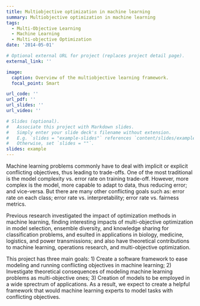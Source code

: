 ```yaml
---
title: Multiobjective optimization in machine learning
summary: Multiobjective optimization in machine learning
tags:
  - Multi-Objective Learning
  - Machine Learning
  - Multi-objective Optimization
date: '2014-05-01'

# Optional external URL for project (replaces project detail page).
external_link: ''

image:
  caption: Overview of the multiobjective learning framework.
  focal_point: Smart

url_code: ''
url_pdf: ''
url_slides: ''
url_video: ''

# Slides (optional).
#   Associate this project with Markdown slides.
#   Simply enter your slide deck's filename without extension.
#   E.g. `slides = "example-slides"` references `content/slides/example-slides.md`.
#   Otherwise, set `slides = ""`.
slides: example
---
```


Machine learning problems commonly have to deal with implicit or explicit conflicting objectives, thus leading to trade-offs. One of the most traditional is the model complexity vs. error rate on training trade-off. However, more complex is the model, more capable to adapt to data, thus reducing error; and vice-versa. But there are many other conflicting goals such as: error rate on each class; error rate vs. interpretability; error rate vs. fairness metrics. 

Previous research investigated the impact of optimization methods in machine learning, finding interesting impacts of multi-objective optimization in model selection, ensemble diversity, and knowledge sharing for classification problems, and esulted in applications in biology, medicine, logistics, and power transmissions; and also have theoretical contributions to machine learning, operations research, and multi-objective optimization. 

This project has three main goals: 1) Create a software framework to ease modeling and running conflicting objectives in machine learning; 2) Investigate theoretical consequences of modeling machine learning problems as multi-objective ones; 3) Creation of models to be employed in a wide sprectrum of applications. As a result, we expect to create a helpful framework that would machine learning experts to model tasks with conflicting objectives.
